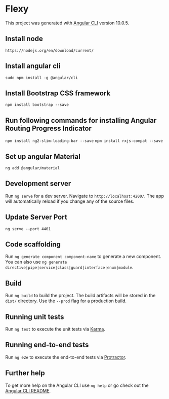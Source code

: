 # Flexy

This project was generated with [Angular CLI](https://github.com/angular/angular-cli) version 10.0.5.

## Install node

`https://nodejs.org/en/download/current/`

## Install angular cli

`sudo npm install -g @angular/cli`

## Install Bootstrap CSS framework

`npm install bootstrap --save`

## Run following commands for installing Angular Routing Progress Indicator

`npm install ng2-slim-loading-bar --save`
`npm install rxjs-compat --save`

## Set up angular Material
`ng add @angular/material`

## Development server

Run `ng serve` for a dev server. Navigate to `http://localhost:4200/`. The app will automatically reload if you change any of the source files.

## Update Server Port

`ng serve --port 4401 `

## Code scaffolding

Run `ng generate component component-name` to generate a new component. You can also use `ng generate directive|pipe|service|class|guard|interface|enum|module`.

## Build

Run `ng build` to build the project. The build artifacts will be stored in the `dist/` directory. Use the `--prod` flag for a production build.

## Running unit tests

Run `ng test` to execute the unit tests via [Karma](https://karma-runner.github.io).

## Running end-to-end tests

Run `ng e2e` to execute the end-to-end tests via [Protractor](http://www.protractortest.org/).

## Further help

To get more help on the Angular CLI use `ng help` or go check out the [Angular CLI README](https://github.com/angular/angular-cli/blob/master/README.md).
